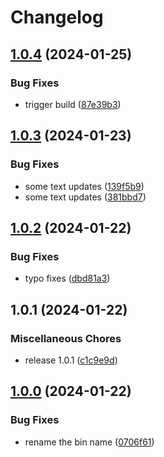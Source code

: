 # Changelog

## [1.0.4](https://github.com/ProxityStudios/freshland/compare/v1.0.3...v1.0.4) (2024-01-25)


### Bug Fixes

* trigger build ([87e39b3](https://github.com/ProxityStudios/freshland/commit/87e39b35b2fccd8c911a5edcbbfa02efbb72f1aa))

## [1.0.3](https://github.com/ProxityStudios/freshland/compare/v1.0.2...v1.0.3) (2024-01-23)


### Bug Fixes

* some text updates ([139f5b9](https://github.com/ProxityStudios/freshland/commit/139f5b95f0171e445700d42ea3a6672a8d3fbfea))
* some text updates ([381bbd7](https://github.com/ProxityStudios/freshland/commit/381bbd74c4d693a83365ebbcf94ae63f7a04cfa1))

## [1.0.2](https://github.com/ProxityStudios/freshland/compare/v1.0.1...v1.0.2) (2024-01-22)


### Bug Fixes

* typo fixes ([dbd81a3](https://github.com/ProxityStudios/freshland/commit/dbd81a38c9ce493e1616b5ff1deaabacd0f639a2))

## 1.0.1 (2024-01-22)


### Miscellaneous Chores

* release 1.0.1 ([c1c9e9d](https://github.com/ProxityStudios/freshland/commit/c1c9e9deb3a20096874791ed90eaa7144fecd32a))

## [1.0.0](https://github.com/ProxityStudios/freshland/compare/v0.0.4...v1.0.0) (2024-01-22)

### Bug Fixes

* rename the bin name ([0706f61](https://github.com/ProxityStudios/freshland/commit/0706f617f6926145cb50c71e47f91c48c4330500))
